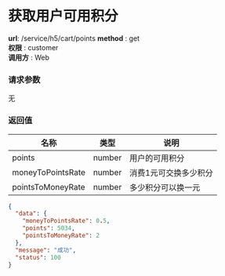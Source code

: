 获取用户可用积分
=======

**url**: /service/h5/cart/points
**method** : get  
**权限** : customer  
**调用方** : Web

### 请求参数

无


### 返回值

|        名称       |  类型  |          说明         |
|-------------------|--------|-----------------------|
| points            | number | 用户的可用积分        |
| moneyToPointsRate | number | 消费1元可交换多少积分 |
| pointsToMoneyRate | number | 多少积分可以换一元    |

```json
{
  "data": {
    "moneyToPointsRate": 0.5,
    "points": 5034,
    "pointsToMoneyRate": 2
  },
  "message": "成功",
  "status": 100
}
```